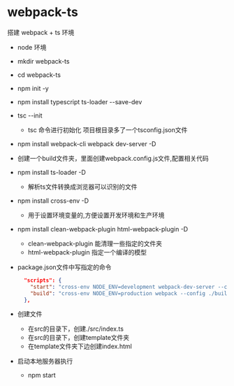 # webpack-ts
搭建 webpack + ts 环境

* node 环境

* mkdir webpack-ts

* cd webpack-ts

* npm init -y

* npm install typescript ts-loader --save-dev

* tsc --init
  * tsc 命令进行初始化  项目根目录多了一个tsconfig.json文件

* npm install webpack-cli webpack dev-server -D

* 创建一个build文件夹，里面创建webpack.config.js文件,配置相关代码

* npm install ts-loader -D
  * 解析ts文件转换成浏览器可以识别的文件

* npm install cross-env -D
  * 用于设置环境变量的,方便设置开发环境和生产环境

* npm install clean-webpack-plugin html-webpack-plugin -D
  * clean-webpack-plugin 能清理一些指定的文件夹
  * html-webpack-plugin 指定一个编译的模型

* package.json文件中写指定的命令
  ```json
    "scripts": {
      "start": "cross-env NODE_ENV=development webpack-dev-server --config ./build/webpack.config.js",
      "build": "cross-env NODE_ENV=production webpack --config ./build/webpack.config.js"
    },
  ```

* 创建文件
  * 在src的目录下，创建./src/index.ts
  * 在src的目录下，创建template文件夹
  * 在template文件夹下边创建index.html

* 启动本地服务器执行
  * npm start
